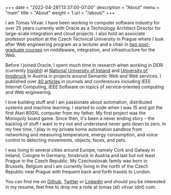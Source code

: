 +++
date = "2022-04-28T13:37:00-07:00"
description = "About"
menu = "main"
title = "About"
weight = 1
url = "/about/"
+++

I am Tomas Vitvar. I have been working in computer software industry for over 25 years currently with Oracle as a Technology Architect Director for large-scale integration and cloud projects. I also hold an associate professor position at the Czech Technical University in Prague where I look after Web engineering program as a lecturer and a chair in [two post-graduate courses](/lectures/) on middleware, integration, and infrastructure for the Web.

Before I joined Oracle, I spent much time in research when working in DERI (currently [Insight](https://www.insight-centre.org/)) at [National University of Ireland](https://www.nuigalway.ie/) and [University of Innsbruck](https://www.uibk.ac.at/) in Austria in projects around Semantic Web and Web services. I published over [40 articles](https://scholar.google.be/citations?user=-DKTQpIAAAAJ) in journals and conferences including IEEE Internet Computing, IEEE Software on topics of service‐oriented computing and Web engineering.

I love building stuff and I am passionate about automation, distributed systems and machine learning. I started to code when I was 15 and got the first Atari 800XL computer from my father. My first project was the Monopoly board game. Since then, it's been a never ending story &ndash; the backlog of stuff I want to try out and understand never gets down to zero. In my free time, I play in my private home automation sandbox from networking and measuring temperature, energy consumption, and voice control to detecting movements, objects, faces, and pets. 

I was living in several cities around Europe, namely Cork and Galway in Ireland, Cologne in Germany, Innsbruck in Austria and last but not least Prague in the Czech Republic. My Czechoslovak family was born in Brussels, Belgium and I am currently living in the north of the Czech Republic near Prague with frequent back and forth travels to London. 

You can find me on [Github](https://github.com/tomvit), [Twitter](https://twitter.com/tomasvitvar) or [LinkedIn](https://www.linkedin.com/in/vitvar/) and should you be interested in my resume, feel free to drop me a note at tomas (at) vitvar (dot) com.
